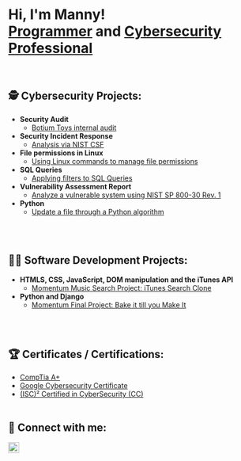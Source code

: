 <h1>Hi, I'm Manny! <br><a href="https://github.com/Manny-D">Programmer</a> and <a href="https://www.linkedin.com/in/emmanuel-dador/">Cybersecurity Professional</a></h1>
</br>

<h2>🕵️ Cybersecurity Projects:</h2>

- <b>Security Audit</b>
  - [Botium Toys internal audit](https://github.com/Manny-D/CySec-Security-Audit/blob/main/README.md)
- <b>Security Incident Response</b>
  - [Analysis via NIST CSF](https://github.com/Manny-D/CySec-NIST-CSF-Security-Incident-Response/blob/main/README.md)
- <b>File permissions in Linux</b>
  - [Using Linux commands to manage file permissions](https://github.com/Manny-D/CySec-File-Permissions-in-Linux/blob/main/README.md)
- <b>SQL Queries</b>
  - [Applying filters to SQL Queries](https://github.com/Manny-D/CySec-SQL/blob/main/README.md)
- <b>Vulnerability Assessment Report</b>
  - [Analyze a vulnerable system using NIST SP 800-30 Rev. 1](https://github.com/Manny-D/CySec-Vulnerability-Assessment-Report/blob/main/README.md)
- <b>Python</b>
  - [Update a file through a Python algorithm](https://github.com/Manny-D/CySec-Update-a-file-Python-algorithm/blob/main/README.md)

</br></br>

<h2>👨‍💻 Software Development Projects:</h2>

- <b>HTMLS, CSS, JavaScript, DOM manipulation and the iTunes API</b>
  - [Momentum Music Search Project: iTunes Search Clone](https://github.com/Manny-D/Momentum-itunes-plus)
- <b>Python and Django</b>
  - [Momentum Final Project: Bake it till you Make It](https://github.com/Manny-D/Momentum-Final-Project)

</br></br>

<h2>🏆 Certificates / Certifications:</h2>

- [CompTia A+](https://www.credly.com/badges/f73acb54-e420-413d-a6e1-f018b87b906b/linked_in_profile)
- [Google Cybersecurity Certificate](https://www.coursera.org/account/accomplishments/professional-cert/3RJN9EWHN2D5)
- [(ISC)² Certified in CyberSecurity (CC)](https://www.credly.com/badges/0aae7f45-6285-4752-8bff-55c16fa0df00/linked_in)
</br></br>

<h2> 🤳 Connect with me:</h2>

[<img align="left" alt="emmanueldador | LinkedIn" width="22px" src="https://cdn.jsdelivr.net/npm/simple-icons@v3/icons/linkedin.svg" />][linkedin]

[linkedin]: https://www.linkedin.com/in/emmanuel-dador/

<!--
**joshmadakor1/joshmadakor1** is a ✨ _special_ ✨ repository because its `README.md` (this file) appears on your GitHub profile.

Here are some ideas to get you started:

- 🔭 I’m currently working on ...
- 🌱 I’m currently learning ...
- 👯 I’m looking to collaborate on ...
- 🤔 I’m looking for help with ...
- 💬 Ask me about ...
- 📫 How to reach me: ...
- 😄 Pronouns: ...
- ⚡ Fun fact: ...
-->
